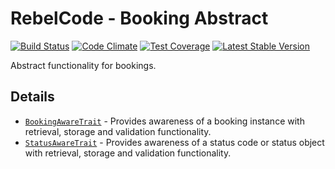 # RebelCode - Booking Abstract

[![Build Status](https://travis-ci.org/RebelCode/booking-abstract.svg?branch=develop)](https://travis-ci.org/RebelCode/booking-abstract)
[![Code Climate](https://codeclimate.com/github/RebelCode/booking-abstract/badges/gpa.svg)](https://codeclimate.com/github/RebelCode/booking-abstract)
[![Test Coverage](https://codeclimate.com/github/RebelCode/booking-abstract/badges/coverage.svg)](https://codeclimate.com/github/RebelCode/booking-abstract/coverage)
[![Latest Stable Version](https://poser.pugx.org/rebelcode/booking-abstract/version)](https://packagist.org/packages/rebelcode/booking-abstract)

Abstract functionality for bookings.

## Details

- [`BookingAwareTrait`] - Provides awareness of a booking instance with retrieval, storage and validation functionality.
- [`StatusAwareTrait`] - Provides awareness of a status code or status object with retrieval, storage and validation
functionality.

[`BookingAwareTrait`]: src/BookingAwareTrait.php
[`StatusAwareTrait`]: src/StatusAwareTrait.php
